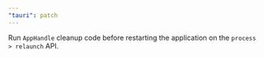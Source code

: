```yaml
---
"tauri": patch
---
```


Run `AppHandle` cleanup code before restarting the application on the `process > relaunch` API.
